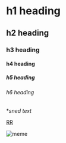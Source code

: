 # h1 heading
## h2 heading
### h3 heading
#### h4 heading
##### h5 heading
###### h6 heading

**sned text*

[RR](https://www.youtube.com/watch?v=dQw4w9WgXcQ)

![meme](https://i.imgflip.com/7h1w9i.jpg)
